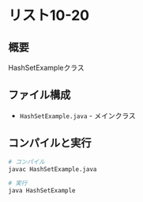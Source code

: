 # リスト10-20

## 概要
HashSetExampleクラス

## ファイル構成
- `HashSetExample.java` - メインクラス

## コンパイルと実行
```bash
# コンパイル
javac HashSetExample.java

# 実行
java HashSetExample
```

